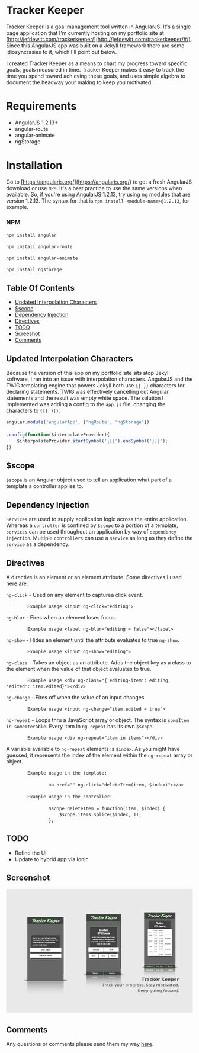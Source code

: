 # Tracker Keeper

Tracker Keeper is a goal management tool written in AngularJS. It's a single page application that I'm currently hosting on my portfolio site at [http://jefdewitt.com/trackerkeeper/](http://jefdewitt.com/trackerkeeper/#/). Since this AngularJS app was built on a Jekyll framework there are some idiosyncrasies to it, which I'll point out below.

I created Tracker Keeper as a means to chart my progress toward specific goals, goals measured in time. Tracker Keeper makes it easy to track the time you spend toward achieving these goals, and uses simple algebra to document the headway your making to keep you motivated. 

# Requirements

- AngularJS 1.2.13+
- angular-route
- angular-animate
- ngStorage

# Installation

Go to [https://angularjs.org/](https://angularjs.org/) to get a fresh AngularJS download or use `NPM`. It's a best practice to use the same versions when available. So, if you're using AngularJS 1.2.13, try using ng modules that are version 1.2.13. The syntax for that is `npm install <module-name>@1.2.13`, for example.

### NPM

```bash
npm install angular
```

```bash
npm install angular-route
```

```bash
npm install angular-animate
```

```bash
npm install ngstorage
```

## Table Of Contents

- [Updated Interpolation Characters](#updated-interpolation-characters)
- [$scope](#scope)
- [Dependency Injection](#dependency-injection)
- [Directives](#directives)
- [TODO](#todo)
- [Screeshot](#screeshot)
- [Comments](#comments)

## Updated Interpolation Characters

Because the version of this app on my portfolio site sits atop Jekyll software, I ran into an issue with interpolation characters. AngularJS and the TWIG templating engine that powers Jekyll both use `{{ }}` characters for declaring statements. TWIG was effectively cancelling out Angular statements and the result was empty white space. The solution I implemented was adding a config to the `app.js` file, changing the characters to `{[{ }]}`.

```javascript
angular.module('angularApp', ['ngRoute', 'ngStorage'])

.config(function($interpolateProvider){
    $interpolateProvider.startSymbol('{[{').endSymbol('}]}');
})
```

## $scope

`$scope` is an Angular object used to tell an application what part of a template a controller applies to.

## Dependency Injection

`Services` are used to supply application logic across the entire application. Whereas a `controller` is confined by `$scope` to a portion of a template, `services` can be used throughout an application by way of `dependency injection`. Multiple `controllers` can use a `service` as long as they define the `service` as a dependency.

## Directives

A directive is an element or an element attribute. Some directives I used here are:

`ng-click` - Used on any element to capturea click event.

            Example usage <input ng-click="editing">

`ng-blur` - Fires when an element loses focus.

            Example usage <label ng-blur="editing = false"></label>

`ng-show` - Hides an element until the attribute evaluates to true `ng-show`.

            Example usage <input ng-show="editing">
             
`ng-class` - Takes an object as an attribute. Adds the object key as a class to the element when the value of that object evaluates to true.

            Example usage <div ng-class="{'editing-item': editing, 'edited': item.edited}"></div>
            
`ng-change` - Fires off when the value of an input changes.

            Example usage <input ng-change="item.edited = true">
            
`ng-repeat` - Loops thru a JavaScript array or object. The syntax is `someItem in someIterable`. Every item in `ng-repeat` has its own `$scope`.

            Example usage <div ng-repeat="item in items"></div>
            
A variable available to `ng-repeat` elements is `$index`. As you might have guessed, it represents the index of the element within the `ng-repeat` array or object.

            Example usage in the template:
            
                    <a href="" ng-click="deleteItem(item, $index)"></a>
            
            Example usage in the controller:
            
                    $scope.deleteItem = function(item, $index) {
                        $scope.items.splice($index, 1);
                    };

## TODO

- Refine the UI
- Update to hybrid app via Ionic

## Screenshot

![Tracker Keeper app images](/tracker-keeper.jpg?raw=true "Tracker Keeper app images")

## Comments

Any questions or comments please send them my way [here](http://www.jefdewitt.com/connect).

